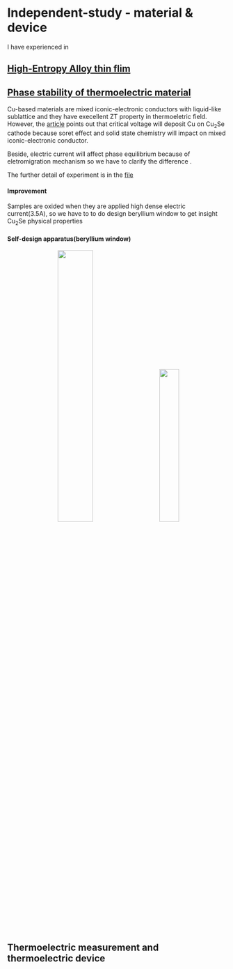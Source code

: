 # Independent-study - material & device

I have experienced in 

## [High-Entropy Alloy thin flim](https://github.com/masseraze/Independent-study-material-device/tree/main/high-entropy%20alloy%20thin%20film)


## [Phase stability of thermoelectric material](https://github.com/masseraze/Independent-study-material-device/tree/main/phase%20stability%20of%20thermoelectric%20material)

Cu-based materials are mixed iconic-electronic conductors with  liquid-like sublattice and they have execellent ZT property in thermoeletric field.
However, the [article](https://www.nature.com/articles/s41467-018-05248-8) points out that critical voltage will deposit Cu on  Cu<sub>2</sub>Se cathode because soret effect and solid state chemistry will impact on mixed iconic-electronic conductor.

Beside, electric current will affect phase equilibrium because of eletromigration mechanism so we have to clarify the difference .

The further detail of experiment is in the [file](https://github.com/masseraze/Independent-study-material-device/tree/main/phase%20stability%20of%20thermoelectric%20material)

#### Improvement
Samples are oxided when they are applied high dense electric current(3.5A), so we have to to do design beryllium window to get insight Cu<sub>2</sub>Se physical properties 

#### Self-design apparatus(beryllium window)

<div align=center><img width=40% src="https://user-images.githubusercontent.com/26044795/205796197-78b41740-e510-4d19-aafc-85f5accd9e63.png"> &emsp; &emsp; <img width=30% src="https://user-images.githubusercontent.com/26044795/205796242-5db39bd2-484e-4ee3-81bd-8b3f07196987.png"></div>




## Thermoelectric measurement and thermoelectric device
